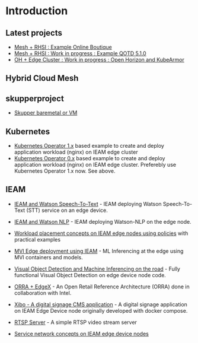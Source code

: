 # Introduction

## Latest projects
- [Mesh + RHSI : Example Online Boutique](https://github.com/SanjeevKGupta/gcp-microservices-demo/mesh/rhsi)
- [Mesh + RHSI : Work in progress : Example QOTD 5.1.0](https://github.com/SanjeevKGupta/example-qotd)
- [OH + Edge Cluster : Work in progress : Open Horizon and KubeArmor](https://github.com/SanjeevKGupta/example-kubearmor)

## Hybrid Cloud Mesh

## skupperproject 
- [Skupper baremetal or VM](https://github.com/SanjeevKGupta/skupper-example-gateway)

## Kubernetes
- [Kubernetes Operator 1.x](https://github.com/SanjeevKGupta/example/tree/master/operator1x) based example to create and deploy application workload (nginx) on IEAM edge cluster 
- [Kubernetes Operator 0.x](https://github.com/SanjeevKGupta/example/tree/master/operator0x) based example to create and deploy application workload (nginx) on IEAM edge cluster. Preferebly use Kubernetes Operator 1.x now. See above.

## IEAM 
- [IEAM and Watson Speech-To-Text](https://github.com/SanjeevKGupta/Watson-Speech/blob/main/STT-IEAM/edge-device/README.md) - IEAM deploying Watson Speech-To-Text (STT) service on an edge device.
- [IEAM and Watson NLP](https://github.com/SanjeevKGupta/Watson-NLP/blob/main/MLOps/Deploy-to-IEAM/edge-device/README.md) - IEAM deploying Watson-NLP on the edge node.
- [Workload placement concepts on IEAM edge nodes using policies](https://github.com/SanjeevKGupta/example/blob/master/policy/README.md) with practical examples

- [MVI Edge deployment using IEAM](https://github.com/IBM/vision-hzn) - ML Inferencing at the edge using MVI containers and models.

- [Visual Object Detection and Machine Inferencing on the road](https://github.com/SanjeevKGupta/visual) - Fully functional Visual Object Detection on edge device node code.

- [ORRA + EdgeX](https://github.com/SanjeevKGupta/orra/tree/dev2/demos/OH-EXF-Jakarta) - An Open Retail Reference Architecture (ORRA) done in collaboration with Intel.

- [Xibo - A digital signage CMS application](https://github.com/SanjeevKGupta/xibo) - A digital signage application on IEAM Edge Device node originally developed with docker compose.

- [RTSP Server](https://github.com/SanjeevKGupta/rtsp) - A simple RTSP video stream server

- [Service network concepts on IEAM edge device nodes](https://github.com/SanjeevKGupta/example/tree/master/network) 
